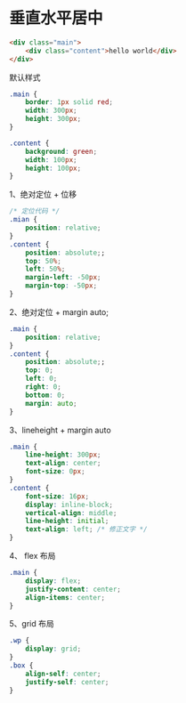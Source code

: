 # 垂直水平居中

```html
<div class="main">
	<div class="content">hello world</div>
</div>
```

默认样式

```CSS
.main {
    border: 1px solid red;
    width: 300px;
    height: 300px;
}

.content {
    background: green;
    width: 100px;
    height: 100px;
}

```

1、绝对定位 + 位移

```CSS
/* 定位代码 */
.mian {
    position: relative;
}
.content {
    position: absolute;;
    top: 50%;
    left: 50%;
    margin-left: -50px;
    margin-top: -50px;
}
```

2、绝对定位 + margin auto;

```CSS
.main {
    position: relative;
}
.content {
    position: absolute;;
    top: 0;
    left: 0;
    right: 0;
    bottom: 0;
    margin: auto;
}

```

3、lineheight + margin auto

```CSS
.main {
    line-height: 300px;
    text-align: center;
    font-size: 0px;
}
.content {
    font-size: 16px;
    display: inline-block;
    vertical-align: middle;
    line-height: initial;
    text-align: left; /* 修正文字 */
}

```

4、 flex 布局

```CSS
.main {
    display: flex;
    justify-content: center;
    align-items: center;
}

```

5、grid 布局

```CSS
.wp {
    display: grid;
}
.box {
    align-self: center;
    justify-self: center;
}

```
